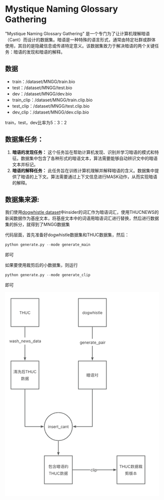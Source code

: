 # Mystique Naming Glossary Gathering

"Mystique Naming Glossary Gathering" 是一个专门为了让计算机理解暗语（Cant）而设计的数据集。暗语是一种特殊的语言形式，通常由特定社群或群体使用，其目的是隐藏信息或传递特定意义。该数据集致力于解决暗语的两个关键任务：暗语的发现和暗语的解释。

## 数据

- train：/dataset/MNGG/train.bio
- test：/dataset/MNGG/test.bio
- dev：/dataset/MNGG/dev.bio
- train_clip：/dataset/MNGG/train.clip.bio
- test_clip：/dataset/MNGG/test.clip.bio
- dev_clip：/dataset/MNGG/dev.clip.bio

train，test，dev比率为5：3：2

## 数据集任务：

1. **暗语的发现任务：** 这个任务旨在帮助计算机发现、识别并学习暗语的模式和特征。数据集中包含了各种形式的暗语文本，算法需要能够自动辨识文中的暗语文本并标记。
2. **暗语的解释任务：** 此任务旨在训练计算机理解并解释暗语的含义。数据集中提供了暗语的上下文。算法需要通过上下文信息进行MASK动作，从而实现暗语的解释。

## 数据集来源:

我们使用[dogwhistle dataset](https://github.com/JetRunner/dogwhistle)中insider的词汇作为暗语词汇，使用THUCNEWS的新闻数据作为基座文本，将基座文本中的词语用暗语词汇进行替换，然后进行数据集的拆分，就得到了MNGG数据集

代码层面，首先准备好dogwhistle数据集和THUC数据集，然后：

```python
python generate.py --mode generate_main
```

即可

如果要使用裁剪后的小数据集，则运行

```python
python generate.py --mode generate_clip
```

即可

![img.png](cache/img.png)
